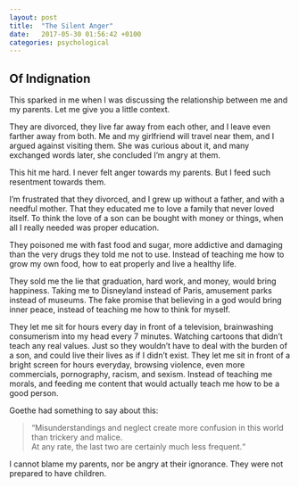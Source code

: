 ```yaml
---
layout: post
title:  "The Silent Anger"
date:   2017-05-30 01:56:42 +0100
categories: psychological
---
```


## Of Indignation

This sparked in me when I was discussing the relationship between me and my parents.
Let me give you a little context.

They are divorced, they live far away from each other, and I leave even farther away from both.
Me and my girlfriend will travel near them, and I argued against visiting them.
She was curious about it, and many exchanged words later, she concluded I’m angry at them.

This hit me hard. I never felt anger towards my parents. But I feed such resentment towards them.

I’m frustrated that they divorced, and I grew up without a father, and with a needful mother.
That they educated me to love a family that never loved itself.
To think the love of a son can be bought with money or things, when all I really needed was proper education.

They poisoned me with fast food and sugar, more addictive and damaging than the very drugs they told me not to use.
Instead of teaching me how to grow my own food, how to eat properly and live a healthy life.

They sold me the lie that graduation, hard work, and money, would bring happiness.
Taking me to Disneyland instead of Paris, amusement parks instead of museums.
The fake promise that believing in a god would bring inner peace, instead of teaching me how to think for myself.


They let me sit for hours every day in front of a television, brainwashing consumerism into my head every 7 minutes.
Watching cartoons that didn’t teach any real values. Just so they wouldn’t have to deal with the burden of a son,
and could live their lives as if I didn’t exist. They let me sit in front of a bright screen for hours everyday,
browsing violence, even more commercials, pornography, racism, and sexism.
Instead of teaching me morals, and feeding me content that would actually teach me how to be a good person.

Goethe had something to say about this:

> “Misunderstandings and neglect create more confusion in this world than trickery and malice.<br>
At any rate, the last two are certainly much less frequent.“

I cannot blame my parents, nor be angry at their ignorance. They were not prepared to have children.